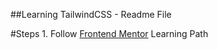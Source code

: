 ##Learning TailwindCSS - Readme File 

#Steps
    1. Follow [Frontend Mentor](https://www.frontendmentor.io/learning-paths/getting-started-on-frontend-mentor-XJhRWRREZd/steps/674632c5d54b5cb1debdf523/article/read) Learning Path
